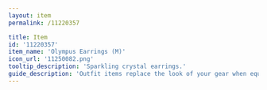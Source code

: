 ```yaml
---
layout: item
permalink: /11220357

title: Item
id: '11220357'
item_name: 'Olympus Earrings (M)'
icon_url: '11250082.png'
tooltip_description: 'Sparkling crystal earrings.'
guide_description: 'Outfit items replace the look of your gear when equipped.'
---
```

